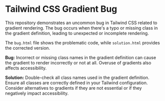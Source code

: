 # Tailwind CSS Gradient Bug

This repository demonstrates an uncommon bug in Tailwind CSS related to gradient rendering.  The bug occurs when there's a typo or missing class in the gradient definition, leading to unexpected or incomplete rendering.

The `bug.html` file shows the problematic code, while `solution.html` provides the corrected version.

**Bug:**
Incorrect or missing class names in the gradient definition can cause the gradient to render incorrectly or not at all. Overuse of gradients also affects accessibility.

**Solution:**
Double-check all class names used in the gradient definition. Ensure all classes are correctly defined in your Tailwind configuration. Consider alternatives to gradients if they are not essential or if they negatively impact accessibility.